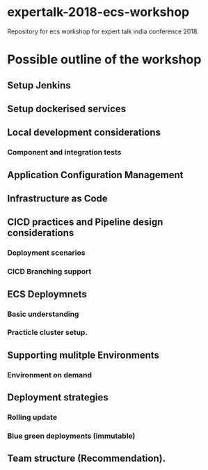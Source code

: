 # expertalk-2018-ecs-workshop
Repository for ecs workshop for expert talk india conference 2018.

# Possible outline of the workshop


## Setup Jenkins

## Setup dockerised services

## Local development considerations
### Component and integration tests 

## Application Configuration Management

## Infrastructure as Code

## CICD practices and Pipeline design considerations 
### Deployment scenarios
### CICD Branching support

## ECS Deploymnets
### Basic understanding
### Practicle cluster setup.

## Supporting mulitple Environments
### Environment on demand

## Deployment strategies
### Rolling update
### Blue green deployments (immutable)

## Team structure (Recommendation).
